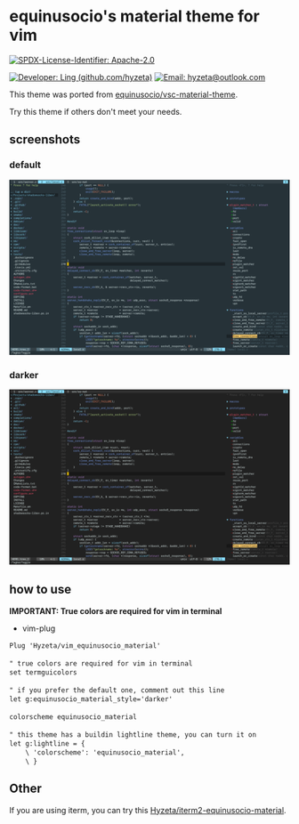 # equinusocio's material theme for vim

[![SPDX-License-Identifier: Apache-2.0](https://img.shields.io/static/v1.svg?label=SPDX-License-Identifier&message=Apache-2.0&logoColor=ffffff&labelColor=565b60&color=e72565&style=flat&logo=spdx)](https://spdx.org/licenses/Apache-2.0.html)

[![Developer: Ling (github.com/hyzeta)](https://img.shields.io/static/v1.svg?label=Developer&message=Ling%20%28github.com/hyzeta%29&logoColor=ffffff&labelColor=565b60&color=d242c1&style=flat&logo=github)](https://github.com/hyzeta)
[![Email: hyzeta@outlook.com](https://img.shields.io/static/v1.svg?label=Email&message=hyzeta%40outlook.com&logoColor=ffffff&labelColor=565b60&color=d242c1&style=flat&logo=gmail)](mailto:hyzeta@outlook.com)

This theme was ported from [equinusocio/vsc-material-theme](https://github.com/equinusocio/vsc-material-theme).

Try this theme if others don't meet your needs.

## screenshots

### default

![](./screenshots/0.png)

### darker

![](./screenshots/1.png)

## how to use

**IMPORTANT: True colors are required for vim in terminal**

* vim-plug

```vim
Plug 'Hyzeta/vim_equinusocio_material'

" true colors are required for vim in terminal
set termguicolors

" if you prefer the default one, comment out this line
let g:equinusocio_material_style='darker'

colorscheme equinusocio_material

" this theme has a buildin lightline theme, you can turn it on
let g:lightline = {
    \ 'colorscheme': 'equinusocio_material',
    \ }
```

## Other

If you are using iterm, you can try this [Hyzeta/iterm2-equinusocio-material](https://github.com/Hyzeta/iterm2-equinusocio-material).
